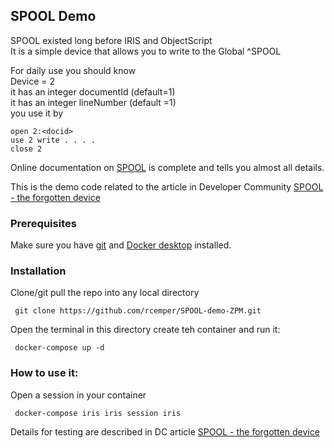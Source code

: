 ## SPOOL Demo

SPOOL existed long before IRIS and ObjectScript   
It is a simple device that allows you to write to the Global ^SPOOL 

For daily use you should know   
Device = 2    
it has an integer documentId (default=1)   
it has an integer lineNumber (default =1)    
you use it by  
```
open 2:<docid>
use 2 write . . . .  
close 2
```
Online documentation on [SPOOL](http://docs.intersystems.com/latest/csp/docbook/DocBook.UI.Page.cls?KEY=GIOD_spool) is complete and tells you almost all details.   

This is the demo code related to the article in Developer Community [SPOOL - the forgotten device](https://community.intersystems.com/post/spool-forgotten-device)

### Prerequisites  
Make sure you have [git](https://git-scm.com/book/en/v2/Getting-Started-Installing-Git) and [Docker desktop](https://www.docker.com/products/docker-desktop) installed.   
### Installation   
Clone/git pull the repo into any local directory  
```
 git clone https://github.com/rcemper/SPOOL-demo-ZPM.git   
```
Open the terminal in this directory create teh container and run it:   
```
 docker-compose up -d
```
### How to use it:   

Open a session in your container   
```
 docker-compose iris iris session iris
 ```
Details for testing are described in DC article [SPOOL - the forgotten device](https://community.intersystems.com/post/spool-forgotten-device)

